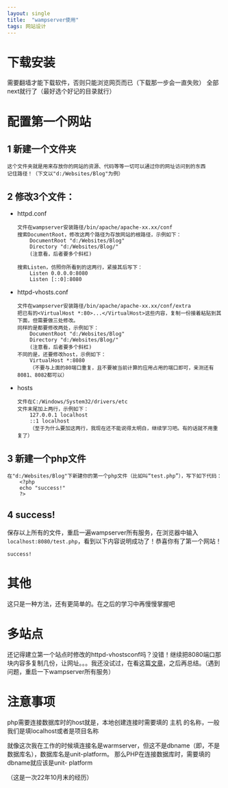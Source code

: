 ```yaml
---
layout: single
title:  "wampserver使用"
tags: 网站设计
---
```




# 下载安装

需要翻墙才能下载软件，否则只能浏览网页而已（下载那一步会一直失败）
全部next就行了（最好选个好记的目录就行）
# 配置第一个网站

## 1 新建一个文件夹
    这个文件夹就是用来存放你的网站的资源、代码等等一切可以通过你的网址访问到的东西
    记住路径！（下文以"d:/Websites/Blog"为例）

## 2 修改3个文件：
+ httpd.conf
    ```
    文件在wampserver安装路径/bin/apache/apache-xx.xx/conf
    搜索DocumentRoot，修改这两个路径为存放网站的根路径，示例如下：
        DocumentRoot "d:/Websites/Blog"
        Directory "d:/Websites/Blog/"
        (注意看，后者要多个斜杠)
        
    搜索Listen，仿照你所看到的这两行，紧接其后写下：
        Listen 0.0.0.0:8080
        Listen [::0]:8080
    ```
+ httpd-vhosts.conf
    ```
    文件在wampserver安装路径/bin/apache/apache-xx.xx/conf/extra
    把已有的<VirtualHost *:80>...</VirtualHost>这些内容，复制一份接着粘贴到其下面，但需要做三处修改。
    同样的是都要修改两处，示例如下：
        DocumentRoot "d:/Websites/Blog"
        Directory "d:/Websites/Blog/"
        (注意看，后者要多个斜杠)
    不同的是，还要修改host，示例如下：
        VirtualHost *:8080
        （不要与上面的80端口重复，且不要被当前计算的应用占用的端口即可，亲测还有8081、8082都可以）
    ```
+ hosts
    ```
    文件在C:/Windows/System32/drivers/etc
    文件末尾加上两行，示例如下：
        127.0.0.1 localhost
        ::1 localhost
        （至于为什么要加这两行，我现在还不能说得太明白，继续学习吧。有的话就不用重复了）
    ```
    
## 3 新建一个php文件
```
在"d:/Websites/Blog"下新建你的第一个php文件（比如叫“test.php”），写下如下代码：
    <?php
    echo "success!"
    ?>
```

## 4 success!
保存以上所有的文件，重启一遍wampserver所有服务，在浏览器中输入`localhost:8080/test.php`，看到以下内容说明成功了！恭喜你有了第一个网站！

```
success!
```

# 其他
这只是一种方法，还有更简单的。在之后的学习中再慢慢掌握吧

# 多站点

还记得建立第一个站点时修改的httpd-vhostsconf吗？没错！继续把8080端口那块内容多复制几份，让网址。。。我还没试过，在看这篇[文章](https://blog.csdn.net/baidu_41327283/article/details/82668757)，之后再总结。（遇到问题，重启一下wampserver所有服务）

# 注意事项
php需要连接数据库时的host就是，本地创建连接时需要填的 主机 的名称，一般我们是填localhost或者是项目名称

就像这次我在工作的时候填连接名是warmserver，但这不是dbname（即，不是数据库名），数据库名是unit-platform。 那么PHP在连接数据库时，需要填的dbname就应该是unit- platform

（这是一次22年10月末的经历）